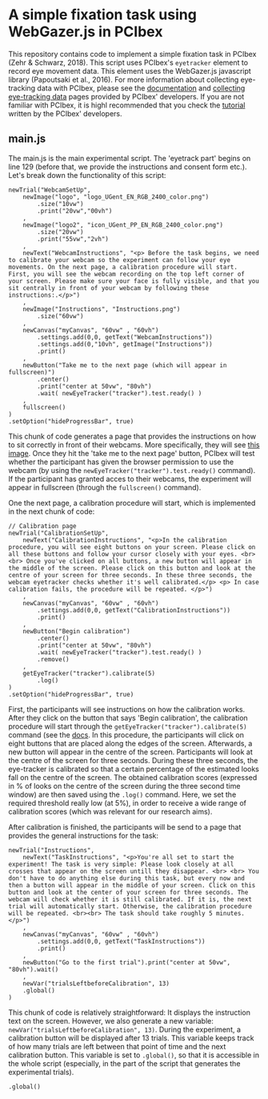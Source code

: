 # A simple fixation task using WebGazer.js in PCIbex

This repository contains code to implement a simple fixation task in PCIbex (Zehr & Schwarz, 2018). This script uses PCIbex's `eyetracker` element to record eye movement data. This element uses the WebGazer.js javascript library (Papoutsaki et al., 2016). For more information about collecting eye-tracking data with PCIbex, please see the [documentation](https://www.pcibex.net/wiki/eyetracker-element/) and [collecting eye-tracking data](https://www.pcibex.net/wiki/collecting-eye-tracking-data/) pages provided by PCIbex' developers. If you are not familiar with PCIbex, it is highl recommended that you check the [tutorial](https://www.pcibex.net/wiki/00-overview/) written by the PCIbex' developers. 

## main.js
The main.js is the main experimental script. The 'eyetrack part' begins on line 129 (before that, we provide the instructions and consent form etc.). Let's break down the functionality of this script:

```
newTrial("WebcamSetUp",
    newImage("logo", "logo_UGent_EN_RGB_2400_color.png")
        .size("10vw")       
        .print("20vw","00vh")
    ,
    newImage("logo2", "icon_UGent_PP_EN_RGB_2400_color.png")
        .size("20vw")       
        .print("55vw","2vh")                           
    ,               
    newText("WebcamInstructions", "<p> Before the task begins, we need to calibrate your webcam so the experiment can follow your eye movements. On the next page, a calibration procedure will start. First, you will see the webcam recording on the top left corner of your screen. Please make sure your face is fully visible, and that you sit centrally in front of your webcam by following these instructions:.</p>")
    ,
    newImage("Instructions", "Instructions.png")
        .size("60vw")
    ,
    newCanvas("myCanvas", "60vw" , "60vh")
        .settings.add(0,0, getText("WebcamInstructions"))
        .settings.add(0,"10vh", getImage("Instructions"))
        .print()
    ,
    newButton("Take me to the next page (which will appear in fullscreen)")
        .center()
        .print("center at 50vw", "80vh")    
        .wait( newEyeTracker("tracker").test.ready() ) 
    ,
    fullscreen()
)
.setOption("hideProgressBar", true) 
```
This chunk of code generates a page that provides the instructions on how to sit correctly in front of their webcams. More specifically, they will see [this image](https://users.ugent.be/~mslim/EyeTrackImgs/Instructions.png). Once they hit the 'take me to the next page' button, PCIbex will test whether the participant has given the browser permission to use the webcam (by using the `newEyeTracker("tracker").test.ready()` command). If the participant has granted acces to their webcams, the experiment will appear in fullscreen (through the `fullscreen()` command). 

One the next page, a calibration procedure will start, which is implemented in the next chunk of code: 

```
// Calibration page
newTrial("CalibrationSetUp",
    newText("CalibrationInstructions", "<p>In the calibration procedure, you will see eight buttons on your screen. Please click on all these buttons and follow your cursor closely with your eyes. <br><br> Once you've clicked on all buttons, a new button will appear in the middle of the screen. Please click on this button and look at the centre of your screen for three seconds. In these three seconds, the webcam eyetracker checks whether it's well calibrated.</p> <p> In case calibration fails, the procedure will be repeated. </p>")
    ,
    newCanvas("myCanvas", "60vw" , "60vh")
        .settings.add(0,0, getText("CalibrationInstructions"))
        .print()    
    ,
    newButton("Begin calibration")
        .center()
        .print("center at 50vw", "80vh")
        .wait( newEyeTracker("tracker").test.ready() )
        .remove()
    ,
    getEyeTracker("tracker").calibrate(5)
        .log()
)
.setOption("hideProgressBar", true) 
```

First, the participants will see instructions on how the calibration works. After they click on the button that says 'Begin calibration', the calibration procedure will start through the `getEyeTracker("tracker").calibrate(5)` command (see the [docs](https://www.pcibex.net/wiki/eyetracker-element/#menuToc-2). In this procedure, the participants will click on eight buttons that are placed along the edges of the screen. Afterwards, a new button will appear in the centre of the screen. Participants will look at the centre of the screen for three seconds. During these three seconds, the eye-tracker is calibrated so that a certain percentage of the estimated looks fall on the centre of the screen. The obtained calibration scores (expressed in % of looks on the centre of the screen during the three second time window) are then saved using the `.log()` command. Here, we set the required threshold really low (at 5%), in order to receive a wide range of calibration scores (which was relevant for our research aims). 

After calibration is finished, the participants will be send to a page that provides the general instructions for the task:

```
newTrial("Instructions", 
    newText("TaskInstructions", "<p>You're all set to start the experiment! The task is very simple: Please look closely at all crosses that appear on the screen untill they disappear. <br> <br> You don't have to do anything else during this task, but every now and then a button will appear in the middle of your screen. Click on this button and look at the center of your screen for three seconds. The webcam will check whether it is still calibrated. If it is, the next trial will automatically start. Otherwise, the calibration procedure will be repeated. <br><br> The task should take roughly 5 minutes.</p>")
    ,
    newCanvas("myCanvas", "60vw" , "60vh")
        .settings.add(0,0, getText("TaskInstructions"))
        .print()    
    ,
    newButton("Go to the first trial").print("center at 50vw", "80vh").wait()
    ,
    newVar("trialsLeftbeforeCalibration", 13)
    .global()   
)
```
This chunk of code is relatively straightforward: It displays the instruction text on the screen. However, we also generate a new variable: `newVar("trialsLeftbeforeCalibration", 13)`. During the experiment, a calibration button will be displayed after 13 trials. This variable keeps track of how many trials are left between that point of time and the next calibration button. This variable is set to `.global()`, so that it is accessible in the whole script (especially, in the part of the script that generates the experimental trials). 

    .global()  

